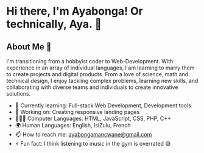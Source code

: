 # Hi there, I'm Ayabonga! Or technically, Aya. 👋

## About Me 🚀

I'm transitioning from a hobbyist coder to Web-Development. With experience in an array of individual languages, I am learning to marry them to create projects and digital products. From a love of science, math and technical design, I enjoy tackling complex problems, learning new skills, and collaborating with diverse teams and individuals to create innovative solutions. 

- 🌱 Currently learning: Full-stack Web Development, Development tools
- 🔭 Working on: Creating responsive landing pages
- 👩🏾‍💻 Computer Languages: HTML, JavaScript, CSS, PHP, C++
- 🌍 Human Languages: English, IsiZulu, French
- 📫 How to reach me: ayabongamancwane@gmail.com
- ⚡ Fun fact: I think listening to music in the gym is overrated 😅
